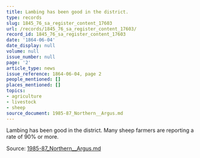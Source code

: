 ```yaml
---
title: Lambing has been good in the district.
type: records
slug: 1845_76_sa_register_content_17603
url: /records/1845_76_sa_register_content_17603/
record_id: 1845_76_sa_register_content_17603
date: '1864-06-04'
date_display: null
volume: null
issue_number: null
page: '2'
article_type: news
issue_reference: 1864-06-04, page 2
people_mentioned: []
places_mentioned: []
topics:
- agriculture
- livestock
- sheep
source_document: 1985-87_Northern__Argus.md
---
```


Lambing has been good in the district.  Many sheep farmers are reporting a rate of 90% or more.

Source: [1985-87_Northern__Argus.md](/downloads/markdown/1985-87_Northern__Argus.md)

